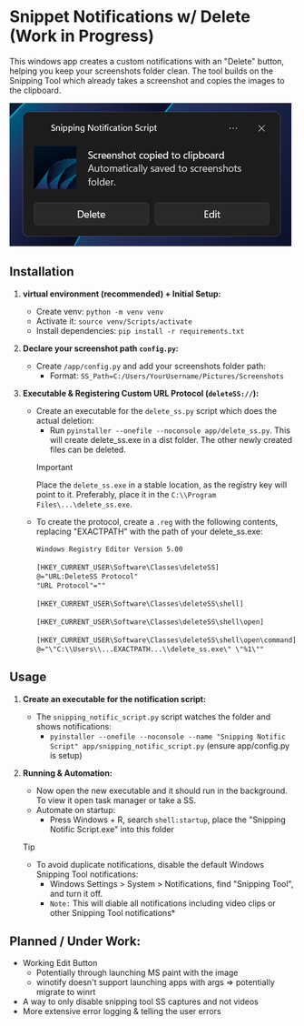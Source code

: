 # Snippet Notifications w/ Delete (Work in Progress)

This windows app creates a custom notifications with an "Delete" button, helping you keep your screenshots folder clean. The tool builds on the Snipping Tool which already takes a screenshot and copies the images to the clipboard.

![Image depicting the notification a recent screenshot with a delete button.](/Example_Notification.png)

## Installation

1.  **virtual environment (recommended) + Initial Setup:**
    * Create venv: `python -m venv venv`
    * Activate it: `source venv/Scripts/activate`
    * Install dependencies: `pip install -r requirements.txt` 

4.  **Declare your screenshot path `config.py`:**
    *   Create `/app/config.py` and add your screenshots folder path:
        - Format: `SS_Path=C:/Users/YourUsername/Pictures/Screenshots`

5.  **Executable & Registering Custom URL Protocol (`deleteSS://`):**
    *   Create an executable for the `delete_ss.py` script which does the actual deletion:
        - Run `pyinstaller --onefile --noconsole app/delete_ss.py`. This will create delete_ss.exe in a dist folder. The other newly created files can be deleted. 
        > [!IMPORTANT]   
        > Place the `delete_ss.exe` in a stable location, as the registry key will point to it. Preferably, place it in the `C:\\Program Files\...\delete_ss.exe`.
    *   To create the protocol, create a `.reg` with the following contents, replacing "EXACTPATH" with the path of your delete_ss.exe:
        ```reg
        Windows Registry Editor Version 5.00

        [HKEY_CURRENT_USER\Software\Classes\deleteSS]
        @="URL:DeleteSS Protocol"
        "URL Protocol"=""

        [HKEY_CURRENT_USER\Software\Classes\deleteSS\shell]

        [HKEY_CURRENT_USER\Software\Classes\deleteSS\shell\open]

        [HKEY_CURRENT_USER\Software\Classes\deleteSS\shell\open\command]
        @="\"C:\\Users\\...EXACTPATH...\\delete_ss.exe\" \"%1\"" 
        ```

## Usage

1.  **Create an executable for the notification script:**
    * The `snipping_notific_script.py` script watches the folder and shows notifications:
        - `pyinstaller --onefile --noconsole --name "Snipping Notific Script" app/snipping_notific_script.py` (ensure app/config.py is setup)

2.  **Running & Automation:**
    * Now open the new executable and it should run in the background. To view it open task manager or take a SS.
    * Automate on startup:
        - Press Windows + R, search `shell:startup`, place the "Snipping Notific Script.exe" into this folder

    > [!TIP]
    > *  To avoid duplicate notifications, disable the default Windows Snipping Tool notifications:
    >    - Windows Settings > System > Notifications, find "Snipping Tool", and turn it off.
    >    - `Note:` This will diable all notifications including video clips or other Snipping Tool notifications* 


## Planned / Under Work: 
- Working Edit Button
    - Potentially through launching MS paint with the image
    - winotify doesn't support launching apps with args => potentially migrate to winrt
- A way to only disable snipping tool SS captures and not videos
- More extensive error logging & telling the user errors